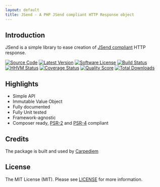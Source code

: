 ```yaml
---
layout: default
title: JSend - A PHP JSend compliant HTTP Response object
---
```


Introduction
-------

JSend is a simple library to ease creation of [JSend compliant](https://labs.omniti.com/labs/jsend) HTTP response.

[![Source Code](http://img.shields.io/badge/source-carpediem/jsend-blue.svg?style=flat-square)](https://github.com/carpediem/JSend)
[![Latest Version](https://img.shields.io/github/release/carpediem/jsend.svg?style=flat-square)](https://github.com/carpediem/jsend/releases)
[![Software License](https://img.shields.io/badge/license-MIT-brightgreen.svg?style=flat-square)](LICENSE.md)
[![Build Status](https://img.shields.io/travis/carpediem/JSend/master.svg?style=flat-square)](https://travis-ci.org/carpediem/JSend)
[![HHVM Status](https://img.shields.io/hhvm/carpediem/jsend.svg?style=flat-square)](http://hhvm.h4cc.de/package/carpediem/jsend)
[![Coverage Status](https://img.shields.io/scrutinizer/coverage/g/carpediem/jsend.svg?style=flat-square)](https://scrutinizer-ci.com/g/carpediem/jsend/code-structure)
[![Quality Score](https://img.shields.io/scrutinizer/g/carpediem/jsend.svg?style=flat-square)](https://scrutinizer-ci.com/g/carpediem/jsend)
[![Total Downloads](https://img.shields.io/packagist/dt/carpediem/jsend.svg?style=flat-square)](https://packagist.org/packages/carpediem/jsend)

Highlights
-------

* Simple API
* Immutable Value Object
* Fully documented
* Fully Unit tested
* Framework-agnostic
* Composer ready, [PSR-2] and [PSR-4] compliant

Credits
-------

The package is built and used by [Carpediem](https://www.carpediem.fr)

License
-------

The MIT License (MIT). Please see [LICENSE] for more information.

[PSR-2]: http://www.php-fig.org/psr/psr-2/
[PSR-4]: http://www.php-fig.org/psr/psr-4/
[LICENSE]: https://github.com/carpediem/JSend/blob/master/LICENSE